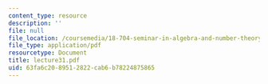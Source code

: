 ```yaml
---
content_type: resource
description: ''
file: null
file_location: /coursemedia/18-704-seminar-in-algebra-and-number-theory-rational-points-on-elliptic-curves-fall-2004/63fa6c2089512822cab6b78224875865_lecture31.pdf
file_type: application/pdf
resourcetype: Document
title: lecture31.pdf
uid: 63fa6c20-8951-2822-cab6-b78224875865
---
```

